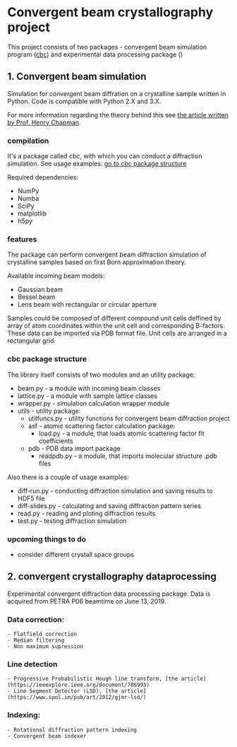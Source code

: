 # Convergent beam crystallography project
This project consists of two packages - convergent beam simulation program ([cbc](#convergent-beam-simulation)) and experimental data processing package ()

## 1. Convergent beam simulation
Simulation for convergent beam diffration on a crystalline sample written in Python. Code is compatible with Python 2.X and 3.X.

For more information regarding the theory behind this see [the article written by Prof. Henry Chapman](https://e-reports-ext.llnl.gov/pdf/314988.pdf).

### compilation

It's a package called cbc, with which you can conduct a diffraction simulation. See usage examples: [go to cbc package structure](#cbc-package-structure)

Required dependencies:

- NumPy
- Numba
- SciPy
- matplotlib
- h5py

### features

The package can perform convergent beam diffraction simulation of crystalline samples based on first Born approximation theory.

Available incoming beam models:

- Gaussian beam
- Bessel beam
- Lens beam with rectangular or circular aperture

Samples could be composed of different compound unit cells deffined by array of atom coordinates within the unit cell and corresponding B-factors. These data can be imported via PDB format file. Unit cells are arranged in a rectangular grid.

### cbc package structure

The library itself consists of two modules and an utility package:

- beam.py - a module with incoming beam classes
- lattice.py - a module with sample lattice classes
- wrapper.py - simulation calculation wrapper module
- utils - utility package:
    - utilfuncs.py - utility functions for convergent beam diffraction project
    - asf - atomic scattering factor calculation package:
        - load.py - a module, that loads atomic scattering factor fit coefficients
    - pdb - PDB data import package
        - readpdb.py - a module, that imports molecular structure .pdb files

Also there is a couple of usage examples:

- diff-run.py - conducting diffraction simulation and saving results to HDF5 file
- diff-slides.py - calculating and saving diffraction pattern series
- read.py - reading and ploting diffraction results
- test.py - testing diffraction simulation

### upcoming things to do

- consider different crystall space groups

## 2. convergent crystallography dataprocessing
Experimental convergent diffraction data processing package. Data is acquired from PETRA P06 beamtime on June 13, 2019.

### Data correction:
    - Flatfield correction
    - Median filtering
    - Non maximum supression

### Line detection
    - Progressive Probabilistic Hough line transform, [the article](https://ieeexplore.ieee.org/document/786993)
    - Line Segment Detector (LSD), [the article](https://www.ipol.im/pub/art/2012/gjmr-lsd/)

### Indexing:
    - Rotational diffraction pattern indexing
    - Convergent beam indexer